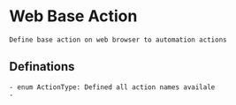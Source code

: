 # Web Base Action
    Define base action on web browser to automation actions

## Definations
    - enum ActionType: Defined all action names availale
    - 